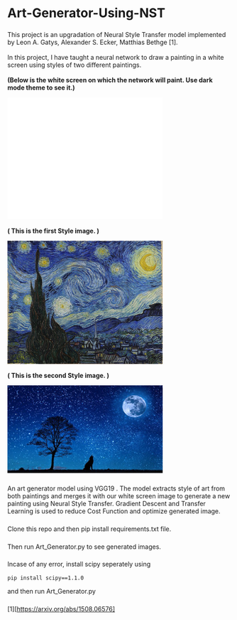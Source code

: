 # Art-Generator-Using-NST
###
This project is an upgradation of Neural Style Transfer model implemented by Leon A. Gatys, Alexander S. Ecker, Matthias Bethge [1].\
\
In this project, I have taught a neural network to draw a painting in a white screen using styles of two different paintings.\
\
**(Below is the white screen on which the network will paint. Use dark mode theme to see it.)**

<p align="left">
  <img src="/Images/Content.jpg" width="350" title="hover text">
</p>

**( This is the first Style image. )**

<p align="left">
  <img src="/Images/Style1.jpg" width="350" title="hover text">
</p> 


**( This is the second Style image. )**

<p align="left">
  <img src="/Images/Style2.jpg" width="350" title="hover text">
</p> 

### 
An art generator model using VGG19 . The model extracts style of art from both paintings and merges it with our white screen image to generate a new painting using Neural Style Transfer. Gradient Descent and Transfer Learning is used to reduce Cost Function and optimize generated image.
### 
Clone this repo and then pip install requirements.txt file.
### 
Then run Art_Generator.py to see generated images.
###
Incase of any error, install scipy seperately using 
```
pip install scipy==1.1.0 
```
and then run Art_Generator.py
###
[1][https://arxiv.org/abs/1508.06576]
